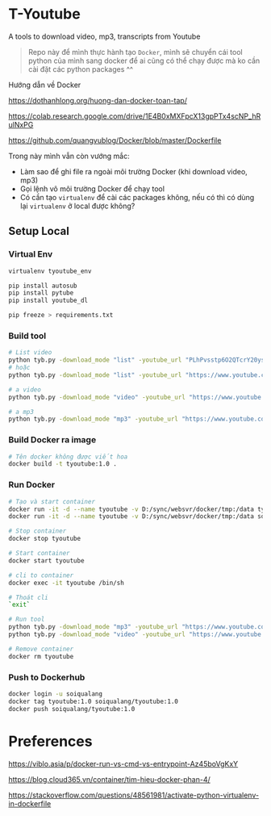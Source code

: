 # T-Youtube
A tools to download video, mp3, transcripts from Youtube

> Repo này để mình thực hành tạo `Docker`, mình sẽ chuyển cái tool python của mình sang docker để ai cũng có thể chạy được mà ko cần cài đặt các python packages ^^

Hướng dẫn về Docker

https://dothanhlong.org/huong-dan-docker-toan-tap/

https://colab.research.google.com/drive/1E4B0xMXFpcX13gpPTx4scNP_hRulNxPG

https://github.com/quangvublog/Docker/blob/master/Dockerfile

Trong này mình vẫn còn vướng mắc:

* Làm sao để ghi file ra ngoài môi trường Docker (khi download video, mp3)
* Gọi lệnh vô môi trường Docker để chạy tool
* Có cần tạo `virtualenv` để cài các packages không, nếu có thì có dùng lại `virtualenv` ở local được không?

## Setup Local

### Virtual Env

```bash
virtualenv tyoutube_env

pip install autosub
pip install pytube
pip install youtube_dl

pip freeze > requirements.txt
```

### Build tool

```bash
# List video
python tyb.py -download_mode "list" -youtube_url "PLhPvsstp6O2QTcrY20ysXRbyRo30am87X" -download_path "keochanh_mp3"
# hoặc
python tyb.py -download_mode "list" -youtube_url "https://www.youtube.com/playlist?list=PLhPvsstp6O2QTcrY20ysXRbyRo30am87X" -download_path "keochanh_mp3"

# a video
python tyb.py -download_mode "video" -youtube_url "https://www.youtube.com/watch?v=tNfGBssfCmE" -download_path "keochanh_mp3"

# a mp3
python tyb.py -download_mode "mp3" -youtube_url "https://www.youtube.com/watch?v=tNfGBssfCmE" -download_path "keochanh_mp3"
```

### Build Docker ra image

```bash
# Tên docker không được viết hoa
docker build -t tyoutube:1.0 .
```

### Run Docker

```bash
# Tạo và start container
docker run -it -d --name tyoutube -v D:/sync/websvr/docker/tmp:/data tyoutube:1.0
docker run -it -d --name tyoutube -v D:/sync/websvr/docker/tmp:/data soiqualang/tyoutube:1.0

# Stop container
docker stop tyoutube

# Start container
docker start tyoutube

# cli to container
docker exec -it tyoutube /bin/sh

# Thoát cli
`exit`

# Run tool
python tyb.py -download_mode "mp3" -youtube_url "https://www.youtube.com/watch?v=tNfGBssfCmE" -download_path "/data/keochanh_mp3"
python tyb.py -download_mode "video" -youtube_url "https://www.youtube.com/watch?v=tNfGBssfCmE" -download_path "/data/keochanh_mp3"

# Remove container
docker rm tyoutube
```

### Push to Dockerhub

```bash
docker login -u soiqualang
docker tag tyoutube:1.0 soiqualang/tyoutube:1.0
docker push soiqualang/tyoutube:1.0
```

# Preferences

https://viblo.asia/p/docker-run-vs-cmd-vs-entrypoint-Az45boVgKxY

https://blog.cloud365.vn/container/tim-hieu-docker-phan-4/

https://stackoverflow.com/questions/48561981/activate-python-virtualenv-in-dockerfile